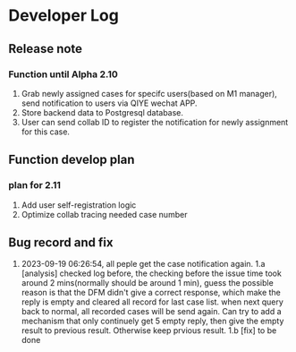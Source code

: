 # Developer Log

## Release note

### Function until Alpha 2.10

1. Grab newly assigned cases for specifc users(based on M1 manager), send notification to users via QIYE wechat APP.
2. Store backend data to Postgresql database.
3. User can send collab ID to register the notification for newly assignment for this case.

## Function develop plan

### plan for 2.11

1. Add user self-registration logic
2. Optimize collab tracing needed case number

## Bug record and fix

1. 2023-09-19 06:26:54, all peple get the case notification again.
1.a [analysis] checked log before, the checking before the issue time took around 2 mins(normally should be around 1 min), guess the possible reason is that the DFM didn't give a correct response, which make the reply is empty and cleared all record for last case list. when next query back to normal, all recorded cases will be send again.
Can try to add a mechanism that only continuely get 5 empty reply, then give the empty result to previous result. Otherwise keep prvious result.
1.b [fix] to be done
